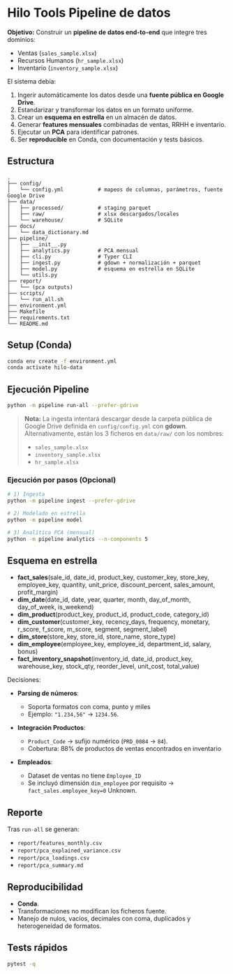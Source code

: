 # Hilo Tools Pipeline de datos

**Objetivo:** Construir un **pipeline de datos end-to-end** que integre tres dominios:
- Ventas (`sales_sample.xlsx`)
- Recursos Humanos (`hr_sample.xlsx`)
- Inventario (`inventory_sample.xlsx`)

El sistema debía:
1. Ingerir automáticamente los datos desde una **fuente pública en Google Drive**.
2. Estandarizar y transformar los datos en un formato uniforme.
3. Crear un **esquema en estrella** en un almacén de datos.
4. Generar **features mensuales** combinadas de ventas, RRHH e inventario.
5. Ejecutar un **PCA** para identificar patrones.
6. Ser **reproducible** en Conda, con documentación y tests básicos.

## Estructura

```
.
├── config/
│   └── config.yml           # mapeos de columnas, parámetros, fuente Google Drive
├── data/
│   ├── processed/           # staging parquet
│   ├── raw/                 # xlsx descargados/locales
│   └── warehouse/           # SQLite
├── docs/
│   └── data_dictionary.md
├── pipeline/
│   ├── __init__.py
│   ├── analytics.py         # PCA mensual
│   ├── cli.py               # Typer CLI
│   ├── ingest.py            # gdown + normalización + parquet
│   ├── model.py             # esquema en estrella en SQLite
│   └── utils.py
├── report/
│   └── (pca outputs)
├── scripts/
│   └── run_all.sh
├── environment.yml
├── Makefile
├── requirements.txt
└── README.md
```

## Setup (Conda)

```bash
conda env create -f environment.yml
conda activate hilo-data
```

## Ejecución Pipeline
```bash
python -m pipeline run-all --prefer-gdrive
```

> **Nota:** La ingesta intentará descargar desde la carpeta pública de Google Drive definida en `config/config.yml` con **gdown**. Alternativamente, están los 3 ficheros en `data/raw/` con los nombres:
> - `sales_sample.xlsx`
> - `inventory_sample.xlsx`
> - `hr_sample.xlsx`


### Ejecución por pasos (Opcional)

```bash
# 1) Ingesta
python -m pipeline ingest --prefer-gdrive

# 2) Modelado en estrella
python -m pipeline model

# 3) Analítica PCA (mensual)
python -m pipeline analytics --n-components 5
```

## Esquema en estrella

- **fact_sales**(sale_id, date_id, product_key, customer_key, store_key, employee_key, quantity, unit_price, discount_percent, sales_amount, profit_margin)
- **dim_date**(date_id, date, year, quarter, month, day_of_month, day_of_week, is_weekend)
- **dim_product**(product_key, product_id, product_code, category_id)
- **dim_customer**(customer_key, recency_days, frequency, monetary, r_score, f_score, m_score, segment, segment_label)
- **dim_store**(store_key, store_id, store_name, store_type)
- **dim_employee**(employee_key, employee_id, department_id, salary, bonus)
- **fact_inventory_snapshot**(inventory_id, date_id, product_key, warehouse_key, stock_qty, reorder_level, unit_cost, total_value)

Decisiones:
- **Parsing de números**:  
   - Soporta formatos con coma, punto y miles 
   - Ejemplo: `"1.234,56"` → `1234.56`.   

- **Integración Productos**:  
   - `Product_Code` → sufijo numérico (`PRD_0084` → `84`).  
   - Cobertura: 88% de productos de ventas encontrados en inventario 

- **Empleados**:  
   - Dataset de ventas no tiene `Employee_ID`
   - Se incluyó dimensión `dim_employee` por requisito → `fact_sales.employee_key=0` Unknown.  


## Reporte

Tras `run-all` se generan:
- `report/features_monthly.csv`
- `report/pca_explained_variance.csv`
- `report/pca_loadings.csv`
- `report/pca_summary.md`

## Reproducibilidad

- **Conda**.
- Transformaciones no modifican los ficheros fuente.
- Manejo de nulos, vacíos, decimales con coma, duplicados y heterogeneidad de formatos.

## Tests rápidos

```bash
pytest -q
```